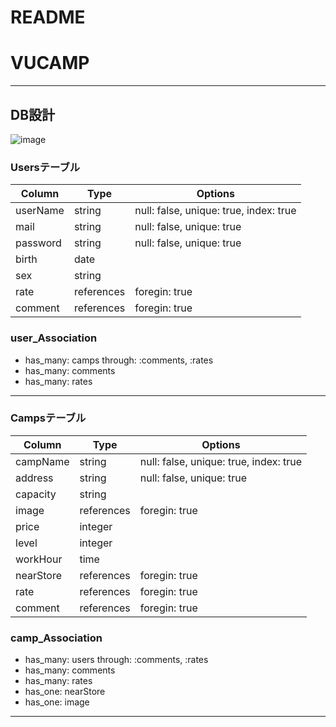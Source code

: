 # README
# VUCAMP

---
## DB設計
![image](https://user-images.githubusercontent.com/60286772/103384164-b7de8f00-4b38-11eb-890a-35b951b13497.png)

### Usersテーブル
|Column|Type|Options|
|------     |----       |-------|
|userName |string     |null: false, unique: true, index: true|
|mail     |string     |null: false, unique: true|
|password |string     |null: false, unique: true|
|birth    |date       ||
|sex      |string     ||
|rate     |references |foregin: true|
|comment  |references |foregin: true|

### user_Association
- has_many: camps  through: :comments, :rates
- has_many: comments
- has_many: rates
---

### Campsテーブル
|Column|Type|Options|
|------     |----       |-------|
|campName   |string     |null: false, unique: true, index: true|
|address    |string     |null: false, unique: true|
|capacity   |string     ||
|image      |references |foregin: true|
|price      |integer    ||
|level      |integer    ||
|workHour   |time       ||
|nearStore  |references |foregin: true|
|rate       |references |foregin: true|
|comment    |references |foregin: true|

### camp_Association
- has_many: users  through: :comments, :rates
- has_many: comments
- has_many: rates
- has_one:  nearStore
- has_one:  image
---
